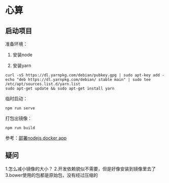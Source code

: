 # 心算

## 启动项目

准备环境：

1. 安装node

2. 安装yarn

```
curl -sS https://dl.yarnpkg.com/debian/pubkey.gpg | sudo apt-key add -
echo "deb https://dl.yarnpkg.com/debian/ stable main" | sudo tee /etc/apt/sources.list.d/yarn.list
sudo apt-get update && sudo apt-get install yarn

```

临时启动：

```
npm run serve
```

打包出镜像：

```
npm run build
```
参考：[部署nodejs docker app](https://nodejs.org/en/docs/guides/nodejs-docker-webapp/)

## 疑问

1.怎么减小镜像的大小？
2.开发依赖貌似不需要，但是好像安装到镜像里去了
3.bower使用的包都是原始包，没有经过压缩的

